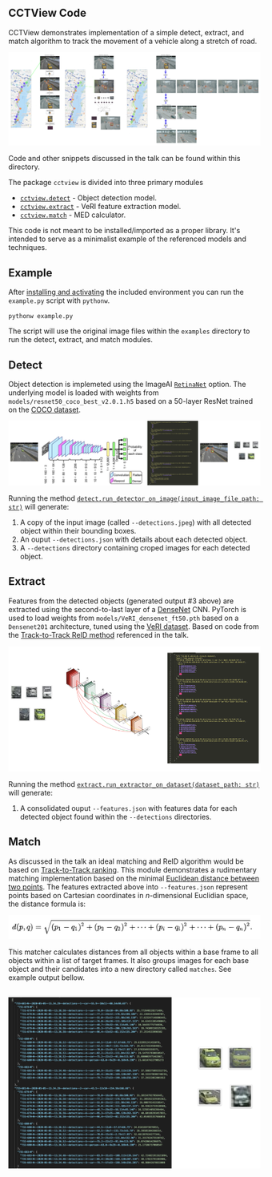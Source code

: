 ## CCTView Code

CCTView demonstrates implementation of a simple detect, extract, and match algorithm to 
track the movement of a vehicle along a stretch of road. 

<p align="center">
  <img src="../previews/code-detect-extract-match.png">
</p>

Code and other snippets discussed in the talk can be found within this directory. 

The package ``cctview`` is divided into three primary modules
- [``cctview.detect``](./#detect) - Object detection model.
- [``cctview.extract``](./#extract) - VeRI feature extraction model.
- [``cctview.match``](./#match) - MED calculator.

This code is not meant to be installed/imported as a proper library. It's intended to serve
as a minimalist example of the referenced models and techniques.

## Example

After [installing and activating](../#install) the included environment you can run the ``example.py`` script with ``pythonw``.

```
pythonw example.py
```

The script will use the original image files within the ``examples`` directory to run the detect, extract, and match modules.

## Detect

Object detection is implemeted using the ImageAI [``RetinaNet``](https://imageai.readthedocs.io/en/latest/detection/index.html) 
option. The underlying model is loaded with weights from ``models/resnet50_coco_best_v2.0.1.h5`` based on a 50-layer ResNet
trained on the [COCO dataset](http://cocodataset.org/#home).

<p align="center">
  <img src="../previews/code-detect.png">
</p>

Running the method [``detect.run_detector_on_image(input_image_file_path: str)``](https://github.com/samdbrice/cctview/blob/master/code/cctview/detect.py#L24) 
will generate:
 1. A copy of the input image (called ``--detections.jpeg``) with all detected object within their bounding boxes.
 2. An ouput ``--detections.json`` with details about each detected object.
 3. A ``--detections`` directory containing croped images for each detected object.

## Extract

Features from the detected objects (generated output #3 above) are extracted using the second-to-last layer of a 
[DenseNet](https://arxiv.org/abs/1608.06993) CNN. PyTorch is used to load weights from ``models/VeRI_densenet_ft50.pth``
based on a ``Densenet201`` architecture, tuned using the [VeRI dataset](https://github.com/VehicleReId/VeRidataset).
Based on code from the [Track-to-Track ReID method](https://github.com/GeoTrouvetout/Vehicle_ReID) referenced in the talk.

<p align="center">
  <img height="250px" src="../previews/code-extract.png">
</p>

Running the method [``extract.run_extractor_on_dataset(dataset_path: str)``](https://github.com/samdbrice/cctview/blob/master/code/cctview/extract.py#L167) 
will generate:
 1. A consolidated ouput ``--features.json`` with features data for each detected object found within the ``--detections`` directories.

## Match

As discussed in the talk an ideal matching and ReID algorithm would be based on [Track-to-Track ranking](https://github.com/GeoTrouvetout/Vehicle_ReID).
This module demonstrates a rudimentary matching implementation based on the minimal 
[Euclidean distance between two points](https://en.wikipedia.org/wiki/Euclidean_distance#Higher_dimensions). The features extracted above
into ``--features.json`` represent points based on Cartesian coordinates in *n*-dimensional Euclidian space, the distance formula is:

<p align="center">
  <img src="../previews/distance-formula.png">
</p>

This matcher calculates distances from all objects within a base frame to all objects within a list of target frames. It also 
groups images for each base object and their candidates into a new directory called ``matches``. See  example output bellow.

<p align="center">
  <br />
  <img src="../previews/code-match.png">
</p>